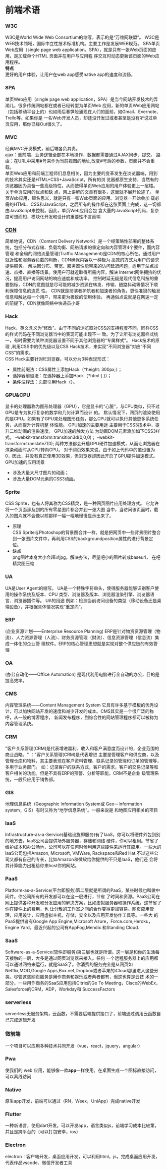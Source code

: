 # 前端术语

### W3C 
W3C是World Wide Web Consortium的缩写，表示的是“万维网联盟”。
W3C是WEB技术领域，国际中立性技术标准机构。主要工作是发展WEB规范。 SPA单页Web应用（single page web application，SPA），就是只有一张Web页面的应用，是加载单个HTML 页面并在用户与应用程 序交互时动态更新该页面的Web应用程序。  
**特点**  
更好的用户体验，让用户在web app感受native app的速度和流畅，
 
### SPA
单页Web应用（single page web application，SPA）是当今网站开发技术的弄潮儿，很多传统网站都在或者已经转型为单页Web 应用，新的单页Web应用网站（包括移动平台上的）也如雨后春笋般涌现在人们的面前，如Gmail、Evernote、Trello等。如果你是 一名Web开发人员，却还没开发过或者甚至是没有听说过单页应用，那你已经Out很久了。
### MVC
经典MVC开发模式，前后端各负其责。   
 ajax：重前端，业务逻辑全部在本地操作，数据都需要通过AJAX同步、提交。
 路由：在URL中采用#号来作为当前视图的地址,改变#号后的参数，页面并不会重载。  
 单页Web应用和前端工程师们息息相关，因为主要的变革发生在浏览器端，用到的技术其实还是HTML+CSS+JavaScript，所有的浏 览器都原生支持，当然有的浏览器因为具备一些高级特性，从而使得单页Web应用的用户体验更上一层楼。关于单页应用的优点和缺 点，网上讲解的文章有很多，这里就不展开论述了。 单页Web应用，顾名思义，就是只有一张Web页面的应用。浏览器一开始会加 载必需的HTML、CSS和JavaScript，之后所有的操作都在这张页面上完成，这一切都由JavaScript来控制。因此，单页Web应用会包 含大量的JavaScript代码，复杂度可想而知，模块化开发和设计的重要性不言而喻

 ### [CDN](https://www.zhihu.com/question/37353035/answer/175217812 )
 简单地说，CDN（Content Delivery Network）是一个经策略性部署的整体系统，包括分布式存储、负载均衡、网络请求的重定向和内容管理4个要件，而内容管理 和全局的网络流量管理(Traffic Management)是CDN的核心所在。通过用户就近性和服务器负载的判断，CDN确保内容以一种极为 高效的方式为用户的请求提供服务。
 解决因分布、带宽、服务器性能带来的访问延迟问题，适用于站点加速、点播、直播等场景。使用户可就近取得所需内容，解决 Internet网络拥挤的状况，提高用户访问网站的响应速度和成功率。 
控制时延无疑是现代信息科技的重要指标，CDN的意图就是尽可能的减少资源在转发、传输、链路抖动等情况下顺利保障信息的连贯 性。
 CDN就是扮演者护航者和加速者的角色，更快准狠的触发信息和触达每一个用户，带来更为极致的使用体验。
 再通俗点说就是在网速一定的前提下，CDN就像网络中快递员小哥
 
### Hack 
Hack，英文含义为“修改”。由于不同的浏览器对CSS的支持程度不同，同样CSS的样式代码在不同浏览器当中的表现可能出现不一 致。为了让所有浏览器样式统一，有时需要为某种浏览器设置不同于其他浏览器的“专属样式”。
Hack技术的原理 ,利用CSS中的优先级以及CSS Hack技术，来实现“不同浏览器”对应“不同CSS”的需求。   
CSS Hack主要针对IE浏览器，可以分为3种表现形式：  
 - 属性前缀法：CSS属性上添加Hack（*height: 300px;）；
 - 选择器前缀法：在选择器上添加Hack（*html { }）；
 - 条件注释法：头部引用Hack（）。 
  
### GPU&CPU 
显卡的处理器称为图形处理器（GPU），它是显卡的“心脏”，与CPU类似，只不过GPU是专为执行复杂的数学和几何计算而设计 的。
 默认情况下，网页的渲染使用的是CPU。如果有了GPU来处理图形任务，那么CPU就可以执行其他更多系统任务，从而提升计算机整 体性能。
 GPU加速的主要用途
主要用于CSS3技术中，提升二维动画的渲染速度。
 GPU加速的触发方法 
为动画DOM元素添加如下CSS3样式。
 -webkit-transform:transition3d(0,0,0)；
 -webkit-transform:translateZ(0); 
两种方法都会开启GPU硬件加速模式，从而让浏览器在渲染动画时从CPU转向GPU。 
对于网页效果来说，由于如上代码中的值设置为0，因此，并没有真正使用3D效果，但浏览器却因此开启了GPU硬件加速模式。
 GPU加速的应用场景
- 涉及大量大尺寸图片的动画；
- 涉及大量DOM元素的CSS3动画。 
### Sprite 
CSS Sprite，也有人将其称为CSS精灵，是一种网页图片应用处理方式。
它允许将一个页面涉及到的所有零星图片都合并到一张大图 当中，当访问该页面时，载入的图片就不会像以前那样一幅一幅地慢慢显示出来了。
- 原理  
 CSS Sprite与Photoshop的背景图合并一样，就是把网页中一些背景图片整合到一张图片文件中，再利用CSS的backgroundposition属性的进行背景定位。  
 - 缺点  
 png图片本身大小会超过jpg，解决办法，尽量吧小的图片转成baseurl， 在吧精灵图压缩 
### UA 
UA是User Agent的缩写。
 UA是一个特殊字符串头，使得服务器能够识别客户使用的操作系统及版本、CPU 类型、浏览器及版本、浏览器渲染引擎、浏览器语 言、浏览器插件等。
 UA的用途 例如：检测当前访问设备的类型（移动设备还是桌端设备），并根据具体情况实现“重定向”。 
### ERP
 (企业资源计划——Enterprise Resource Planning) 
ERP是针对物资资源管理（物流）、人力资源管理（人流）、财务资源管理（财流）、信息资源管理（信息流）集成一体化的企业管 理软件。ERP的核心管理思想就是实现对整个供应链的有效管理
 ### OA
(办公自动化——Office Automation) 
是现代利用电脑进行全自动的办公，目的是提高效率。
 ### CMS
 内容管理系统——Content Management System 它具有许多基于模板的优秀设计，可以加快网站开发的速度和减少开发的成本。CMS其实是一个很广泛的称呼，从一般的博客程序， 新闻发布程序，到综合性的网站管理程序都可以被称为内容管理系统。
### CRM
 "客户关系管理(CRM)是代表增进赢利、收入和客户满意度而设计的，企业范围的商业战略。" ："客户关系管理(CRM)是代表增进 
主要是管理客户和供应商，以及管理仓库和物料，其主要表现在客户资料管理、联系记录的管理和订单的管理等，多用于业务部门。 如：记录客户的联系方式，客户的需求，客户的交易记录等和客户相关的功能。但是不具有ERP的预警、分析等职能。CRM不是企业 级管理系统，一般只应用于销售部。
 ### GIS
 地理信息系统（Geographic Information System或 Geo－Information system，GIS）有时又称为“地学信息系统”。一般来说是 和地图应用相关的项目
### IaaS
Infrastructure-as-a-Service(基础设施即服务)有了IaaS，你可以将硬件外包到别的地方去。IaaS公司会提供场外服务器，存储和网络 硬件，你可以租用。节省了维护成本和办公场地，公司可以在任何时候利用这些硬件来运行其应用。一些大的IaaS公司包括Amazon, Microsoft, VMWare, Rackspace和Red Hat.不过这些公司又都有自己的专长，比如Amazon和微软给你提供的不只是IaaS，他们还 会将其计算能力出租给你来host你的网站。
 ### PaaS
 Platform-as-a-Service(平台即服务)第二层就是所谓的PaaS，某些时候也叫做中间件。你公司所有的开发都可以在这一层进行，节省 了时间和资源。PaaS公司在网上提供各种开发和分发应用的解决方案，比如虚拟服务器和操作系统。这节省了你在硬件上的费用，也 让分散的工作室之间的合作变得更加容易。网页应用管理，应用设计，应用虚拟主机，存储，安全以及应用开发协作工具等。一些大 的PaaS提供者有Google App Engine,Microsoft Azure，Force.com,Heroku，Engine Yard。最近兴起的公司有AppFog,Mendix 和Standing Cloud.
### SaaS
Software-as-a-Service(软件即服务)第三层也就是所谓。这一层是和你的生活每天接触的一层，大多是通过网页浏览器来接入。任何 一个远程服务器上的应用都可以通过网络来运行，就是SaaS了。你消费的服务完全是从网页如Netflix,MOG,Google Apps,Box.net,Dropbox或者苹果的iCloud那里进入这些分类。尽管这些网页服务是用作商务和娱乐或者两者都有，但这也算是云技 术的一部分。一些用作商务的SaaS应用包括Citrix的Go To Meeting，Cisco的WebEx，Salesforce的CRM，ADP，Workday和 SuccessFactors

### serverless
serverless无服务架构，云函数，不需要后端提供接口了，前端通过调用云函数自己完成逻辑开发

### 微前端
一个项目可以应用多种技术共同开发（vue，react，jquery，angular）

### Pwa
使我们的 web 应用，能够像一款**app**一样使用，在桌面生成一个图标直接访问，可以离线访问

### Native
原生app开发，前端可以通过（RN，Weex，UniApp）完成native开发

### Flutter
一种新语言，使用dart开发，可以开发app，语言类似js，前端学习成本比较第，并且是跨平台的（可以打包安卓，ios）

### Electron
electron：客户端开发，桌面应用开发，可以利用html，js，完成桌面应用开发，代表作品vscode、微信开发者工具